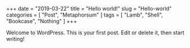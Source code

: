 +++
date = "2019-03-22"
title = "Hello world!"
slug = "Hello-world"
categories = [ "Post", "Metaphorsum" ]
tags = [ "Lamb", "Shell", "Bookcase", "Nothing" ]
+++

Welcome to WordPress. This is your first post. Edit or delete it, then start writing!
